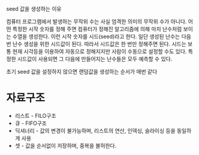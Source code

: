 seed 값을 생성하는 이유

컴퓨터 프로그램에서 발생하는 무작위 수는 사실 엄격한 의미의 무작위 수가 아니다. 어떤 특정한 시작 숫자를 정해 주면 컴퓨터가 정해진 알고리즘에 의해 마치 난수처럼 보이는 수열을 생성한다. 이런 시작 숫자를 시드(seed)라고 한다. 일단 생성된 난수는 다음번 난수 생성을 위한 시드값이 된다. 따라서 시드값은 한 번만 정해주면 된다. 시드는 보통 현재 시각등을 이용하여 자동으로 정해지지만 사람이 수동으로 설정할 수도 있다. 특정한 시드값이 사용되면 그 다음에 만들어지는 난수들은 모두 예측할 수 있다. 

 초기 seed 값을 설정하지 않으면 랜덤값을 생성하는 순서가 매번 같다

# **자료구조**

* 리스트 - FILO구조
* 큐 - FIFO구조
* 딕셔너리 - 값의 변경이 불가능하며, 리스트의 연산, 인덱싱, 슬라이싱 등을 동일하게 사용
* 셋 - 값을 순서없이 저장하며, 중복을 불허한다.

